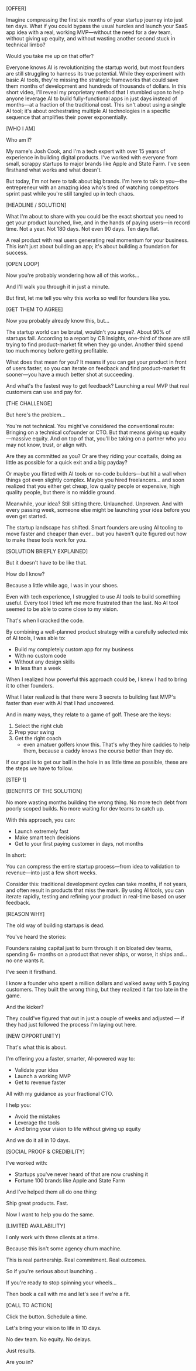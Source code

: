 [OFFER]

Imagine compressing the first six months of your startup journey into just ten days. What if you could bypass the usual hurdles and launch your SaaS app idea with a real, working MVP—without the need for a dev team, without giving up equity, and without wasting another second stuck in technical limbo?

Would you take me up on that offer?

Everyone knows AI is revolutionizing the startup world, but most founders are still struggling to harness its true potential. While they experiment with basic AI tools, they're missing the strategic frameworks that could save them months of development and hundreds of thousands of dollars. In this short video, I'll reveal my proprietary method that I stumbled upon to help anyone leverage AI to build fully-functional apps in just days instead of months—at a fraction of the traditional cost. This isn't about using a single AI tool; it's about orchestrating multiple AI technologies in a specific sequence that amplifies their power exponentially.

[WHO I AM]

Who am I?

My name's Josh Cook, and I'm a tech expert with over 15 years of experience in building digital products. I've worked with everyone from small, scrappy startups to major brands like Apple and State Farm. I've seen firsthand what works and what doesn't.

But today, I'm not here to talk about big brands. I'm here to talk to you—the entrepreneur with an amazing idea who's tired of watching competitors sprint past while you're still tangled up in tech chaos.

[HEADLINE / SOLUTION]

What I'm about to share with you could be the exact shortcut you need to get your product launched, live, and in the hands of paying users—in record time. Not a year. Not 180 days. Not even 90 days. Ten days flat.

A real product with real users generating real momentum for your business. This isn't just about building an app; it's about building a foundation for success.

[OPEN LOOP]

Now you're probably wondering how all of this works...

And I'll walk you through it in just a minute.

But first, let me tell you why this works so well for founders like you.

[GET THEM TO AGREE]

Now you probably already know this, but...

The startup world can be brutal, wouldn't you agree?. About 90% of startups fail. According to a report by CB Insights, one-third of those are still trying to find product-market fit when they go under. Another third spend too much money before getting profitable.

What does that mean for you? It means if you can get your product in front of users faster, so you can iterate on feedback and find product-market fit sooner—you have a much better shot at succeeding.

And what's the fastest way to get feedback? Launching a real MVP that real customers can use and pay for.

[THE CHALLENGE]

But here's the problem...

You're not technical. You might've considered the conventional route: Bringing on a technical cofounder or CTO. But that means giving up equity—massive equity. And on top of that, you'll be taking on a partner who you may not know, trust, or align with.

Are they as committed as you? Or are they riding your coattails, doing as little as possible for a quick exit and a big payday?

Or maybe you flirted with AI tools or no-code builders—but hit a wall when things got even slightly complex. Maybe you hired freelancers... and soon realized that you either get cheap, low quality people or expensive, high quality people, but there is no middle ground.

Meanwhile, your idea? Still sitting there. Unlaunched. Unproven. And with every passing week, someone else might be launching your idea before you even get started.

The startup landscape has shifted. Smart founders are using AI tooling to move faster and cheaper than ever... but you haven't quite figured out how to make these tools work for you.

[SOLUTION BRIEFLY EXPLAINED]

But it doesn't have to be like that.

How do I know?

Because a little while ago, I was in your shoes.

Even with tech experience, I struggled to use AI tools to build something useful. Every tool I tried left me more frustrated than the last. No AI tool seemed to be able to come close to my vision.

That's when I cracked the code.

By combining a well-planned product strategy with a carefully selected mix of AI tools, I was able to:

-   Build my completely custom app for my business
-   With no custom code
-   Without any design skills
-   In less than a week

When I realized how powerful this approach could be, I knew I had to bring it to other founders.

What I later realized is that there were 3 secrets to building fast MVP's faster than ever with AI that I had uncovered.

And in many ways, they relate to a game of golf. These are the keys:

1. Select the right club
2. Prep your swing
3. Get the right coach
    - even amatuer golfers know this.  That's why they hire caddies to help them, because a caddy knows the course better than they do.

If our goal is to get our ball in the hole in as little time as possible, these are the steps we have to follow.

[STEP 1]

[BENEFITS OF THE SOLUTION]

No more wasting months building the wrong thing. No more tech debt from poorly scoped builds. No more waiting for dev teams to catch up.

With this approach, you can:

-   Launch extremely fast
-   Make smart tech decisions
-   Get to your first paying customer in days, not months

In short:

You can compress the entire startup process—from idea to validation to revenue—into just a few short weeks.

Consider this: traditional development cycles can take months, if not years, and often result in products that miss the mark. By using AI tools, you can iterate rapidly, testing and refining your product in real-time based on user feedback.

[REASON WHY]

The old way of building startups is dead.

You've heard the stories:

Founders raising capital just to burn through it on bloated dev teams, spending 6+ months on a product that never ships, or worse, it ships and... no one wants it.

I've seen it firsthand.

I know a founder who spent a million dollars and walked away with 5 paying customers. They built the wrong thing, but they realized it far too late in the game.

And the kicker?

They could've figured that out in just a couple of weeks and adjusted — if they had just followed the process I'm laying out here.

[NEW OPPORTUNITY]

That's what this is about.

I'm offering you a faster, smarter, AI-powered way to:

-   Validate your idea
-   Launch a working MVP
-   Get to revenue faster

All with my guidance as your fractional CTO.

I help you:

-   Avoid the mistakes
-   Leverage the tools
-   And bring your vision to life without giving up equity

And we do it all in 10 days.

[SOCIAL PROOF & CREDIBILITY]

I've worked with:

-   Startups you've never heard of that are now crushing it
-   Fortune 100 brands like Apple and State Farm

And I've helped them all do one thing:

Ship great products. Fast.

Now I want to help you do the same.

[LIMITED AVAILABILITY]

I only work with three clients at a time.

Because this isn't some agency churn machine.

This is real partnership. Real commitment. Real outcomes.

So if you're serious about launching...

If you're ready to stop spinning your wheels...

Then book a call with me and let's see if we're a fit.

[CALL TO ACTION]

Click the button. Schedule a time.

Let's bring your vision to life in 10 days.

No dev team.
No equity.
No delays.

Just results.

Are you in?
